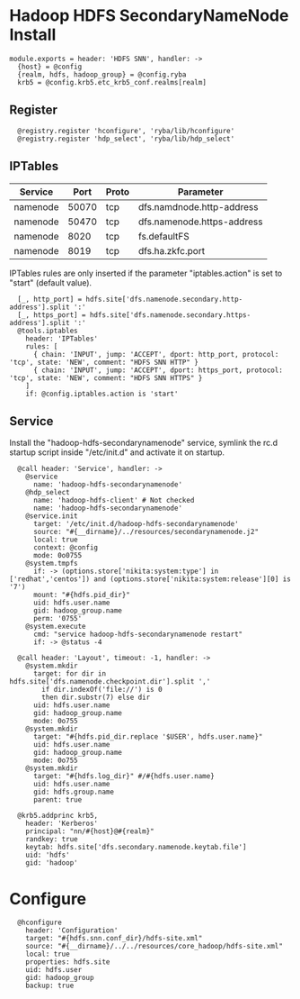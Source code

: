 
# Hadoop HDFS SecondaryNameNode Install

    module.exports = header: 'HDFS SNN', handler: ->
      {host} = @config
      {realm, hdfs, hadoop_group} = @config.ryba
      krb5 = @config.krb5.etc_krb5_conf.realms[realm]

## Register

      @registry.register 'hconfigure', 'ryba/lib/hconfigure'
      @registry.register 'hdp_select', 'ryba/lib/hdp_select'

## IPTables

| Service    | Port | Proto  | Parameter                  |
|------------|------|--------|----------------------------|
| namenode  | 50070 | tcp    | dfs.namdnode.http-address  |
| namenode  | 50470 | tcp    | dfs.namenode.https-address |
| namenode  | 8020  | tcp    | fs.defaultFS               |
| namenode  | 8019  | tcp    | dfs.ha.zkfc.port           |

IPTables rules are only inserted if the parameter "iptables.action" is set to
"start" (default value).

      [_, http_port] = hdfs.site['dfs.namenode.secondary.http-address'].split ':'
      [_, https_port] = hdfs.site['dfs.namenode.secondary.https-address'].split ':'
      @tools.iptables
        header: 'IPTables'
        rules: [
          { chain: 'INPUT', jump: 'ACCEPT', dport: http_port, protocol: 'tcp', state: 'NEW', comment: "HDFS SNN HTTP" }
          { chain: 'INPUT', jump: 'ACCEPT', dport: https_port, protocol: 'tcp', state: 'NEW', comment: "HDFS SNN HTTPS" }
        ]
        if: @config.iptables.action is 'start'

## Service

Install the "hadoop-hdfs-secondarynamenode" service, symlink the rc.d startup
script inside "/etc/init.d" and activate it on startup.

      @call header: 'Service', handler: ->
        @service
          name: 'hadoop-hdfs-secondarynamenode'
        @hdp_select
          name: 'hadoop-hdfs-client' # Not checked
          name: 'hadoop-hdfs-secondarynamenode'
        @service.init
          target: '/etc/init.d/hadoop-hdfs-secondarynamenode'
          source: "#{__dirname}/../resources/secondarynamenode.j2"
          local: true
          context: @config
          mode: 0o0755
        @system.tmpfs
          if: -> (options.store['nikita:system:type'] in ['redhat','centos']) and (options.store['nikita:system:release'][0] is '7')
          mount: "#{hdfs.pid_dir}"
          uid: hdfs.user.name
          gid: hadoop_group.name
          perm: '0755'
        @system.execute
          cmd: "service hadoop-hdfs-secondarynamenode restart"
          if: -> @status -4

      @call header: 'Layout', timeout: -1, handler: ->
        @system.mkdir
          target: for dir in hdfs.site['dfs.namenode.checkpoint.dir'].split ','
            if dir.indexOf('file://') is 0
            then dir.substr(7) else dir
          uid: hdfs.user.name
          gid: hadoop_group.name
          mode: 0o755
        @system.mkdir
          target: "#{hdfs.pid_dir.replace '$USER', hdfs.user.name}"
          uid: hdfs.user.name
          gid: hadoop_group.name
          mode: 0o755
        @system.mkdir
          target: "#{hdfs.log_dir}" #/#{hdfs.user.name}
          uid: hdfs.user.name
          gid: hdfs.group.name
          parent: true

      @krb5.addprinc krb5,
        header: 'Kerberos'
        principal: "nn/#{host}@#{realm}"
        randkey: true
        keytab: hdfs.site['dfs.secondary.namenode.keytab.file']
        uid: 'hdfs'
        gid: 'hadoop'

# Configure

      @hconfigure
        header: 'Configuration'
        target: "#{hdfs.snn.conf_dir}/hdfs-site.xml"
        source: "#{__dirname}/../../resources/core_hadoop/hdfs-site.xml"
        local: true
        properties: hdfs.site
        uid: hdfs.user
        gid: hadoop_group
        backup: true
